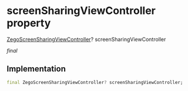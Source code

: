 


# screenSharingViewController property







[ZegoScreenSharingViewController](../../zego_uikit_prebuilt_live_audio_room/ZegoScreenSharingViewController-class.md)? screenSharingViewController
  
_<span class="feature">final</span>_






## Implementation

```dart
final ZegoScreenSharingViewController? screenSharingViewController;
```







